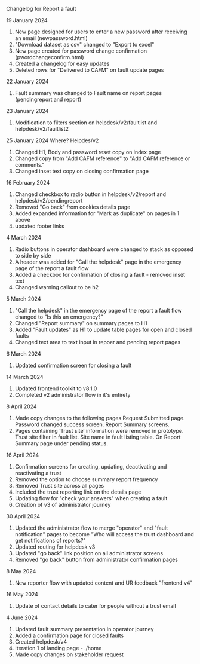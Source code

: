 Changelog for Report a fault 

19 January 2024 
1. New page designed for users to enter a new password after receiving an email (newpassword.html)
2. "Download dataset as csv" changed to "Export to excel"
3. New page created for password change confirmation (pwordchangeconfirm.html)
4. Created a changelog for easy updates 
5. Deleted rows for "Delivered to CAFM" on fault update pages


22 January 2024
1. Fault summary was changed to Fault name on report pages (pendingreport and report)

23 January 2024 
1. Modification to filters section on helpdesk/v2/faultlist and helpdesk/v2/faultlist2

25 January 2024 
Where? Helpdes/v2
1. Changed H1, Body and password reset copy on index page
2. Changed copy from "Add CAFM reference" to "Add CAFM reference or comments."
3. Changed inset text copy on closing confirmation page


16 February 2024
1. Changed checkbox to radio button in helpdesk/v2/report and helpdesk/v2/pendingreport
2. Removed "Go back" from cookies details page
3. Added expanded information for "Mark as duplicate" on pages in 1 above
4. updated footer links 


4 March 2024
1. Radio buttons in operator dashboard were changed to stack as opposed to side by side
2. A header was added for "Call the helpdesk" page in the emergency page of the report a fault flow
3. Added a checkbox for confirmation of closing a fault - removed inset text
4. Changed warning callout to be h2

5 March 2024
1. "Call the helpdesk" in the emergency page of the report a fault flow changed to "Is this an emergency?"
2. Changed "Report summary" on summary pages to H1
3. Added "Fault updates" as H1 to update table pages for open and closed faults
4. Changed text area to text input in repoer and pending report pages

6 March 2024
1. Updated confirmation screen for closing a fault

14 March 2024
1. Updated frontend toolkit to v8.1.0
2. Completed v2 administrator flow in it's entirety

8 April 2024
1. Made copy changes to the following pages
    Request Submitted page.
    Password changed success screen.
    Report Summary screens.
2. Pages containing ‘Trust site’ information were removed in prototype.
     Trust site filter in fault list.
     Site name in fault listing table.
     On Report Summary page under pending status.


16 April 2024
1. Confirmation screens for creating, updating, deactivating and reactivating a trust
2. Removed the option to choose summary report frequency
3. Removed Trust site across all pages
4. Included the trust reporting link on the details page
5. Updating flow for "check your answers" when creating a fault
6. Creation of v3 of administrator journey


30 April 2024
1. Updated the administrator flow to merge "operator" and "fault notification" pages to become "Who will access the trust dashboard and get notifications of reports?"
2. Updated routing for helpdesk v3
3. Updated "go back" link position on all administrator screens 
4. Removed "go back" button from administrator confirmation pages

8 May 2024
1. New reporter flow with updated content and UR feedback "frontend v4"

16 May 2024
1. Update of contact details to cater for people without a trust email

4 June 2024
1. Updated fault summary presentation in operator journey 
2. Added a confirmation page for closed faults
3. Created helpdesk/v4
4. Iteration 1 of landing page - ./home
5. Made copy changes on stakeholder request

